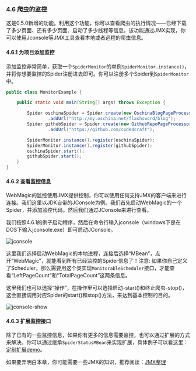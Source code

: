 ### 4.6 爬虫的监控

这是0.5.0新增的功能。利用这个功能，你可以查看爬虫的执行情况——已经下载了多少页面、还有多少页面、启动了多少线程等信息。该功能通过JMX实现，你可以使用Jconsole等JMX工具查看本地或者远程的爬虫信息。

#### 4.6.1 为项目添加监控

添加监控非常简单，获取一个`SpiderMonitor`的单例`SpiderMonitor.instance()`，并将你想要监控的Spider注册进去即可。你可以注册多个Spider到`SpiderMonitor`中。

```java
public class MonitorExample {

    public static void main(String[] args) throws Exception {

        Spider oschinaSpider = Spider.create(new OschinaBlogPageProcessor())
                .addUrl("http://my.oschina.net/flashsword/blog");
        Spider githubSpider = Spider.create(new GithubRepoPageProcessor())
                .addUrl("https://github.com/code4craft");

        SpiderMonitor.instance().register(oschinaSpider);
        SpiderMonitor.instance().register(githubSpider);
        oschinaSpider.start();
        githubSpider.start();
    }
}
```

#### 4.6.2 查看监控信息

WebMagic的监控使用JMX提供控制，你可以使用任何支持JMX的客户端来进行连接。我们这里以JDK自带的JConsole为例。我们首先启动WebMagic的一个Spider，并添加监控代码。然后我们通过JConsole来进行查看。

我们按照4.6.1的例子启动程序，然后在命令行输入jconsole（windows下是在DOS下输入jconsole.exe）即可启动JConsole。

![jconsole](http://static.oschina.net/uploads/space/2014/0426/231513_lP2O_190591.png)

这里我们选择启动WebMagic的本地进程，连接后选择“MBean”，点开“WebMagic”，就能看到所有已经监控的Spider信息了！注意: 如果你自己定义了Scheduler，那么需要用这个类实现`MonitorableScheduler`接口，才能查看“LeftPageCount”和“TotalPageCount”这两条信息。

这里我们也可以选择“操作”，在操作里可以选择启动-start()和终止爬虫-stop()，这会直接调用对应Spider的start()和stop()方法，来达到基本控制的目的。

![jconsole-show](http://static.oschina.net/uploads/space/2014/0426/231652_B3Mt_190591.png)

#### 4.6.3 扩展监控接口

除了已有的一些监控信息，如果你有更多的信息需要监控，也可以通过扩展的方式来解决。你可以通过继承`SpiderStatusMBean`来实现扩展，具体例子可以看这里：
[定制扩展demo](https://github.com/code4craft/webmagic/tree/master/webmagic-core/src/test/java/us/codecraft/webmagic/monitor)。

如果要弄明白本章，你可能需要一些JMX的知识，推荐阅读：[JMX整理](http://my.oschina.net/xpbug/blog/221547)